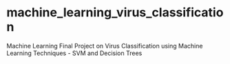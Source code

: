 machine_learning_virus_classification
=====================================

Machine Learning Final Project on Virus Classification using Machine Learning Techniques - SVM and Decision Trees
